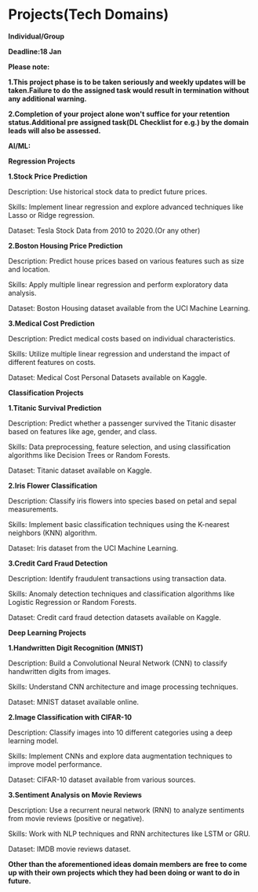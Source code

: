# Projects(Tech Domains)

**Individual/Group**

**Deadline:18 Jan**

**Please note:**

**1.This project phase is to be taken seriously and weekly updates will be taken.Failure to do the assigned task would result in termination without any additional warning.**

**2.Completion of your project alone won't suffice for your retention status.Additional pre assigned task(DL Checklist for e.g.) by the domain leads will also be assessed.**

**AI/ML:**

**Regression Projects**

**1.Stock Price Prediction**

Description: Use historical stock data to predict future prices.

Skills: Implement linear regression and explore advanced techniques like Lasso or Ridge regression.

Dataset: Tesla Stock Data from 2010 to 2020.(Or any other)

**2.Boston Housing Price Prediction**

Description: Predict house prices based on various features such as size and location.

Skills: Apply multiple linear regression and perform exploratory data analysis.

Dataset: Boston Housing dataset available from the UCI Machine Learning.

**3.Medical Cost Prediction**

Description: Predict medical costs based on individual characteristics.

Skills: Utilize multiple linear regression and understand the impact of different features on costs.

Dataset: Medical Cost Personal Datasets available on Kaggle.

**Classification Projects**

**1.Titanic Survival Prediction**

Description: Predict whether a passenger survived the Titanic disaster based on features like age, gender, and class.

Skills: Data preprocessing, feature selection, and using classification algorithms like Decision Trees or Random Forests.

Dataset: Titanic dataset available on Kaggle.

**2.Iris Flower Classification**

Description: Classify iris flowers into species based on petal and sepal measurements.

Skills: Implement basic classification techniques using the K-nearest neighbors (KNN) algorithm.

Dataset: Iris dataset from the UCI Machine Learning.

**3.Credit Card Fraud Detection**

Description: Identify fraudulent transactions using transaction data.

Skills: Anomaly detection techniques and classification algorithms like Logistic Regression or Random Forests.

Dataset: Credit card fraud detection datasets available on Kaggle.

**Deep Learning Projects**

**1.Handwritten Digit Recognition (MNIST)**

Description: Build a Convolutional Neural Network (CNN) to classify handwritten digits from images.

Skills: Understand CNN architecture and image processing techniques.

Dataset: MNIST dataset available online.

**2.Image Classification with CIFAR-10**

Description: Classify images into 10 different categories using a deep learning model.

Skills: Implement CNNs and explore data augmentation techniques to improve model performance.

Dataset: CIFAR-10 dataset available from various sources.

**3.Sentiment Analysis on Movie Reviews**

Description: Use a recurrent neural network (RNN) to analyze sentiments from movie reviews (positive or negative).

Skills: Work with NLP techniques and RNN architectures like LSTM or GRU.

Dataset: IMDB movie reviews dataset.

**Other than the aforementioned ideas domain members are free to come up with their own projects which they had been doing or want to do in future.**
